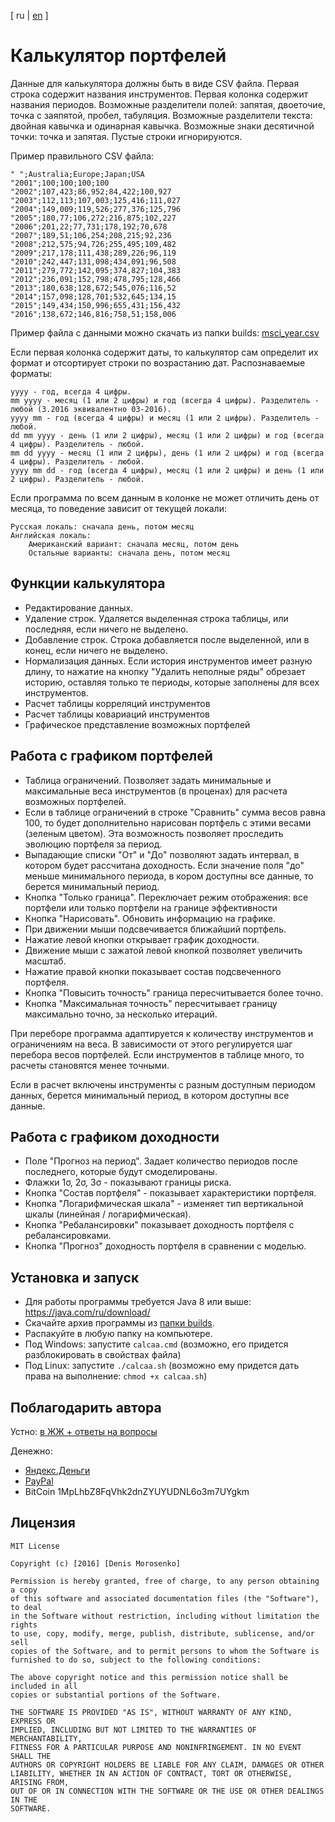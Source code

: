 [ ru | [en](README_en.md) ]

# Калькулятор портфелей

Данные для калькулятора должны быть в виде CSV файла.
Первая строка содержит названия инструментов.
Первая колонка содержит названия периодов.
Возможные разделители полей: запятая, двоеточие, точка с заяпятой, пробел, табуляция.
Возможные разделители текста: двойная кавычка и одинарная кавычка. 
Возможные знаки десятичной точки: точка и запятая.
Пустые строки игнорируются.

Пример правильного CSV файла:

    " ";Australia;Europe;Japan;USA
    "2001";100;100;100;100
    "2002";107,423;86,952;84,422;100,927
    "2003";112,113;107,003;125,416;111,027
    "2004";149,009;119,526;277,376;125,796
    "2005";180,77;106,272;216,875;102,227
    "2006";201,22;77,731;178,192;70,678
    "2007";189,51;106,254;208,215;92,236
    "2008";212,575;94,726;255,495;109,482
    "2009";217,178;111,438;289,226;96,119
    "2010";242,447;131,098;434,091;96,508
    "2011";279,772;142,095;374,827;104,383
    "2012";236,091;152,798;478,795;128,466
    "2013";180,638;128,672;545,076;116,52
    "2014";157,098;128,701;532,645;134,15
    "2015";149,434;150,996;655,431;156,432
    "2016";138,672;146,816;758,51;158,006

Пример файла с данными можно скачать из папки builds: [msci_year.csv](builds/msci_year.csv)

Если первая колонка содержит даты, то калькулятор сам определит их формат и
отсортирует строки по возрастанию дат. Распознаваемые форматы:

    yyyy - год, всегда 4 цифры.
    mm yyyy - месяц (1 или 2 цифры) и год (всегда 4 цифры). Разделитель - любой (3.2016 эквивалентно 03-2016).
    yyyy mm - год (всегда 4 цифры) и месяц (1 или 2 цифры). Разделитель - любой.
    dd mm yyyy - день (1 или 2 цифры), месяц (1 или 2 цифры) и год (всегда 4 цифры). Разделитель - любой.
    mm dd yyyy - месяц (1 или 2 цифры), день (1 или 2 цифры) и год (всегда 4 цифры). Разделитель - любой.
    yyyy mm dd - год (всегда 4 цифры), месяц (1 или 2 цифры) и день (1 или 2 цифры). Разделитель - любой.

Если программа по всем данным в колонке не может отличить день от месяца,
то поведение зависит от текущей локали:
    
    Русская локаль: сначала день, потом месяц
    Английская локаль: 
        Американский вариант: сначала месяц, потом день
        Остальные варианты: сначала день, потом месяц

## Функции калькулятора

- Редактирование данных.
- Удаление строк. Удаляется выделенная строка таблицы, или последняя, если ничего не выделено.
- Добавление строк. Строка добавляется после выделенной, или в конец, если ничего не выделено.
- Нормализация данных. Если история инструментов имеет разную длину, то нажатие на кнопку
"Удалить неполные ряды" обрезает историю, оставляя только те периоды, которые заполнены для всех инструментов.
- Расчет таблицы корреляций инструментов
- Расчет таблицы ковариаций инструментов
- Графическое представление возможных портфелей

## Работа с графиком портфелей

- Таблица ограничений. Позволяет задать минимальные и максимальные
веса инструментов (в проценах) для расчета возможных портфелей.
- Если в таблице ограничений в строке "Сравнить" сумма весов равна 100,
то будет дополнительно нарисован портфель с этими весами (зеленым цветом).
Эта возможность позволяет проследить эволюцию портфеля за период.
- Выпадающие списки "От" и "До" позволяют задать интервал, в котором будет рассчитана доходность.
Если значение поля "до" меньше минимального периода, в кором доступны все данные,
то берется минимальный период.
- Кнопка "Только граница". Переключает режим отображения:
все портфели или только портфели на границе эффективности
- Кнопка "Нарисовать". Обновить информацию на графике.
- При движении мыши подсвечивается ближайший портфель.
- Нажатие левой кнопки открывает график доходности.
- Движение мыши с зажатой левой кнопкой позволяет увеличить масштаб.
- Нажатие правой кнопки показывает состав подсвеченного портфеля.
- Кнопка "Повысить точность" граница пересчитывается более точно.
- Кнопка "Максимальная точность" пересчитывает границу максимально точно, за несколько итераций.

При переборе программа адаптируется к количеству инструментов и ограничениям на веса.
В зависимости от этого регулируется шаг перебора весов портфелей. Если инструментов в таблице много,
то расчеты становятся менее точными.

Если в расчет включены инструменты с разным доступным периодом данных, берется минимальный период,
в котором доступны все данные.

## Работа с графиком доходности
- Поле "Прогноз на период". Задает количество периодов после последнего, которые будут смоделированы.
- Флажки 1σ, 2σ, 3σ - показывают границы риска.
- Кнопка "Состав портфеля" - показывает характеристики портфеля.
- Кнопка "Логарифмическая шкала" - изменяет тип вертикальной шкалы (линейная / логарифмическая).
- Кнопка "Ребалансировки" показывает доходность портфеля с ребалансировками.
- Кнопка "Прогноз" доходность портфеля в сравнении с моделью.

## Установка и запуск

- Для работы программы требуется Java 8 или выше: https://java.com/ru/download/
- Скачайте архив программы из [папки builds](builds/).
- Распакуйте в любую папку на компьютере.
- Под Windows: запустите `calcaa.cmd`
(возможно, его придется разблокировать в свойствах файла)
- Под Linux: запустите `./calcaa.sh`
(возможно ему придется дать права на выполнение: `chmod +x calcaa.sh`)

## Поблагодарить автора
Устно: [в ЖЖ + ответы на вопросы](http://oppositus.livejournal.com/408547.html)

Денежно:
- [Яндекс.Деньги](https://money.yandex.ru/to/4100172000860)
- [PayPal](paypal.me/oppositus)
- BitCoin 1MpLhbZ8FqVhk2dnZYUYUDNL6o3m7UYgkm

## Лицензия

    MIT License
    
    Copyright (c) [2016] [Denis Morosenko]
    
    Permission is hereby granted, free of charge, to any person obtaining a copy
    of this software and associated documentation files (the "Software"), to deal
    in the Software without restriction, including without limitation the rights
    to use, copy, modify, merge, publish, distribute, sublicense, and/or sell
    copies of the Software, and to permit persons to whom the Software is
    furnished to do so, subject to the following conditions:
    
    The above copyright notice and this permission notice shall be included in all
    copies or substantial portions of the Software.
    
    THE SOFTWARE IS PROVIDED "AS IS", WITHOUT WARRANTY OF ANY KIND, EXPRESS OR
    IMPLIED, INCLUDING BUT NOT LIMITED TO THE WARRANTIES OF MERCHANTABILITY,
    FITNESS FOR A PARTICULAR PURPOSE AND NONINFRINGEMENT. IN NO EVENT SHALL THE
    AUTHORS OR COPYRIGHT HOLDERS BE LIABLE FOR ANY CLAIM, DAMAGES OR OTHER
    LIABILITY, WHETHER IN AN ACTION OF CONTRACT, TORT OR OTHERWISE, ARISING FROM,
    OUT OF OR IN CONNECTION WITH THE SOFTWARE OR THE USE OR OTHER DEALINGS IN THE
    SOFTWARE.

